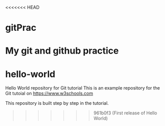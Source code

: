 <<<<<<< HEAD
# gitPrac
My git and github practice
=======
# hello-world
Hello World repository for Git tutorial
This is an example repository for the Git tutoial on https://www.w3schools.com

This repository is built step by step in the tutorial.
>>>>>>> 961b0f3 (First release of Hello World)
